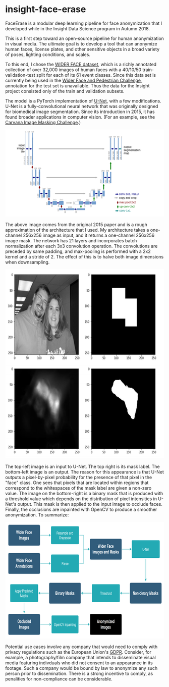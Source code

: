 # insight-face-erase
FaceErase is a modular deep learning pipeline for face anonymization that I developed while in the Insight Data Science program in Autumn 2018.

This is a first step toward an open-source pipeline for human anonymization in visual media. The ultimate goal is to develop a  tool that can anonymize human faces, license plates, and other sensitive objects in a broad variety of poses, lighting conditions, and scales.

To this end, I chose the <a href="http://mmlab.ie.cuhk.edu.hk/projects/WIDERFace/">WIDER FACE dataset</a>, which is a richly annotated collection of over 32,000 images of human faces with a 40/10/50 train-validation-test split for each of its 61 event classes. Since this data set is currently being used in the <a href="http://wider-challenge.org/">Wider Face and Pedestrian Challenge</a>, annotation for the test set is unavailable. Thus the data for the Insight project consisted only of the train and validation subsets.

The model is a PyTorch implementation of <a href="https://arxiv.org/abs/1505.04597">U-Net</a>, with a few modifications. U-Net is a fully-convolutional neural network that was originally designed for biomedical image segmentation. Since its introduction in 2015, it has found broader applications in computer vision. (For an example, see the <a href="https://www.kaggle.com/c/carvana-image-masking-challenge">Carvana Image Masking Challenge</a>.)

<p align="center">
  <img src="https://github.com/admshumar/insight-face-erase/blob/master/img/unet.png">
  </p>

The above image comes from the original 2015 paper and is a rough approximation of the architecture that I used. My architecture takes a one-channel 256x256 image as input, and it returns a one-channel 256x256 image mask. The network has 21 layers and incorporates batch normalization after each 3x3 convolution operation. The convolutions are preceded by same padding, and max-pooling is performed with a 2x2 kernel and a stride of 2. The effect of this is to halve both image dimensions when downsampling.

<p align="center">
<img src="https://github.com/admshumar/insight-face-erase/blob/master/img/example_masks.png" width="600" height="600">
  </p>
  
The top-left image is an input to U-Net. The top right is its mask label. The bottom-left image is an output. The reason for this appearance is that U-Net outputs a pixel-by-pixel probability for the presence of that pixel in the "face" class. One sees that pixels that are located within regions that correspond to the whitespaces of the mask label are given a non-zero value. The image on the bottom-right is a binary mask that is produced with a threshold value which depends on the distribution of pixel intensities in U-Net's output. This mask is then applied to the input image to occlude faces. Finally, the occlusions are inpainted with OpenCV to produce a smoother anonymization. To summarize:

<p align="center">
<img src="https://github.com/admshumar/insight-face-erase/blob/master/img/pipeline3.png" width="803" height="370">
  </p>

Potential use cases involve any company that would need to comply with privacy regulations such as the European Union's <a href="https://en.wikipedia.org/wiki/General_Data_Protection_Regulation">GDPR</a>. Consider, for example, a photography/film company that intends to disseminate visual media featuring indivduals who did not consent to an appearance in its footage. Such a company would be bound by law to anonymize any such person prior to dissemination. There is a strong incentive to comply, as penalities for non-compliance can be considerable.
